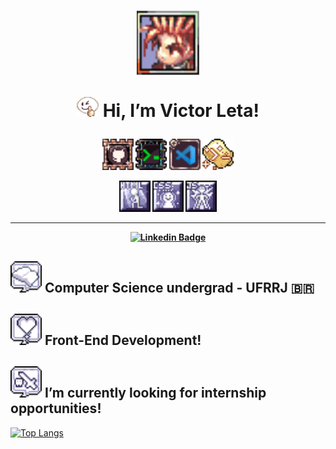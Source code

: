 <h1 align="center">
  <img src="img/ragnarokicon.png" alt="icon ragnarok onlinek" width=100>
  
  <img src="img/Emote_no1.gif" alt="emote /no1 do ragnarok" width=35> Hi, I’m Victor Leta!
  
<h4 align="center">
  <img src="img/githubbadge.png" alt="github skill icon" width= 50> <img src="img/terminalbadge.png" alt="terminal skill icon" width= 50> <img src="img/vscodebadge.png" alt="vscode skill icon" width= 50> 
  
  <img src="img/cleancodebadge.png" alt="clean code skill icon" width= 50>
  
  <img src="img/htmlbadge.png" alt="html skill icon" width= 50> <img src="img/cssbadge.png" alt="css skill icon" width= 50> <img src="img/javascriptbadge.png" alt="javascript skill icon" width= 50>  
  
<hr>

[![Linkedin Badge](https://img.shields.io/badge/-Linkedin-blue?style=for-the-badge&logo=Linkedin&logoColor=white&link=https://github.com/victorrlo)](https://www.linkedin.com/in/victor-leta)

## <img src="img/basicsbadge.png" width= 50> Computer Science undergrad - UFRRJ 🇧🇷
## <img src="img/lovebadge.png" width= 50> Front-End Development!

## <img src="img/internshipbadge.png" width= 50> I’m currently looking for internship opportunities!   

[![Top Langs](https://github-readme-stats.vercel.app/api/top-langs/?username=victorrlo&&show_icons=true&theme=default)](https://github.com/victorrlo)

<!---
victorrlo/victorrlo is a ✨ special ✨ repository because its `README.md` (this file) appears on your GitHub profile.
You can click the Preview link to take a look at your changes.
--->
